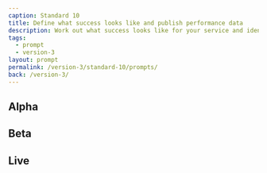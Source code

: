 ```yaml
---
caption: Standard 10
title: Define what success looks like and publish performance data
description: Work out what success looks like for your service and identify metrics which will tell you what’s working and what can be improved, combined with user research.
tags:
  - prompt
  - version-3
layout: prompt
permalink: /version-3/standard-10/prompts/
back: /version-3/
---
```


## Alpha

## Beta

## Live
